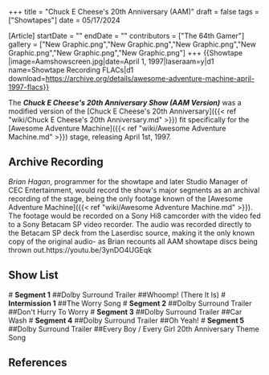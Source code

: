 +++
title = "Chuck E Cheese's 20th Anniversary (AAM)"
draft = false
tags = ["Showtapes"]
date = 05/17/2024

[Article]
startDate = ""
endDate = ""
contributors = ["The 64th Gamer"]
gallery = ["New Graphic.png","New Graphic.png","New Graphic.png","New Graphic.png","New Graphic.png","New Graphic.png"]
+++
{{Showtape
|image=Aamshowscreen.jpg|date=April 1, 1997|laseraam=y|d1 name=Showtape Recording FLACs|d1 download=https://archive.org/details/awesome-adventure-machine-april-1997-flacs}}

The <b><i>Chuck E Cheese's 20th Anniversary Show (AAM Version)</b></i> was a modified version of the [Chuck E Cheese's 20th Anniversary]({{< ref "wiki/Chuck E Cheese's 20th Anniversary.md" >}}) fit specifically for the [Awesome Adventure Machine]({{< ref "wiki/Awesome Adventure Machine.md" >}}) stage, releasing April 1st, 1997.

<h2> Archive Recording </h2>
<i>Brian Hagan</i>, programmer for the showtape and later Studio Manager of CEC Entertainment, would record the show's major segments as an archival recording of the stage, being the only footage known of the [Awesome Adventure Machine]({{< ref "wiki/Awesome Adventure Machine.md" >}}). The footage would be recorded on a Sony Hi8 camcorder with the video fed to a Sony Betacam SP video recorder. The audio was recorded directly to the Betacam SP deck from the Laserdisc source, making it the only known copy of the original audio- as Brian recounts all AAM showtape discs being thrown out.<ref>https://youtu.be/3ynDO4UGEqk</ref>

<h2>Show List</h2>
# <b>Segment 1</b>
##Dolby Surround Trailer 
##Whoomp! (There It Is)
# <b>Intermission 1</b>
##The Worry Song
# <b>Segment 2</b>
##Dolby Surround Trailer 
##Don't Hurry To Worry
# <b>Segment 3</b>
##Dolby Surround Trailer
##Car Wash
# <b>Segment 4</b>
##Dolby Surround Trailer
##Oh Yeah!
# <b>Segment 5</b>
##Dolby Surround Trailer 
##Every Boy / Every Girl 20th Anniversary Theme Song

<h2> References </h2>